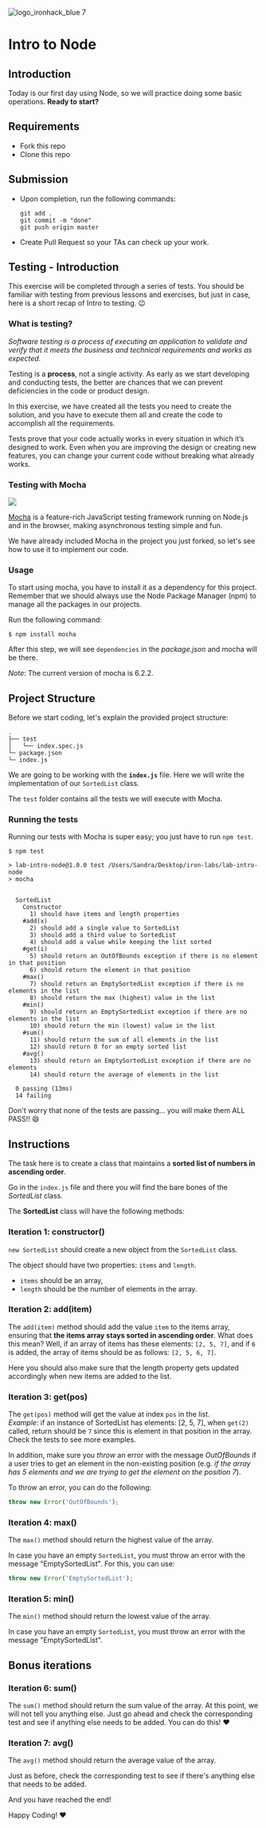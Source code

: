 ![logo_ironhack_blue 7](https://user-images.githubusercontent.com/23629340/40541063-a07a0a8a-601a-11e8-91b5-2f13e4e6b441.png)

# Intro to Node

## Introduction

Today is our first day using Node, so we will practice doing some basic operations. **Ready to start?**

## Requirements

- Fork this repo
- Clone this repo

## Submission

- Upon completion, run the following commands:

  ```
  git add .
  git commit -m "done"
  git push origin master
  ```

- Create Pull Request so your TAs can check up your work.

## Testing - Introduction

This exercise will be completed through a series of tests. You should be familiar with testing from previous lessons and exercises, but just in case, here is a short recap of Intro to testing. :wink:

### What is testing?

_Software testing is a process of executing an application to validate and verify that it meets the business and technical requirements and works as expected._

Testing is a **process**, not a single activity. As early as we start developing and conducting tests, the better are chances that we can prevent deficiencies in the code or product design.

In this exercise, we have created all the tests you need to create the solution, and you have to execute them all and create the code to accomplish all the requirements.

Tests prove that your code actually works in every situation in which it’s designed to work. Even when you are improving the design or creating new features, you can change your current code without breaking what already works.

### Testing with Mocha

![](https://s3-eu-west-1.amazonaws.com/ih-materials/uploads/upload_99e6ffece1023c0fe141512493fc6ad2.png)

[Mocha](https://mochajs.org/) is a feature-rich JavaScript testing framework running on Node.js and in the browser, making asynchronous testing simple and fun.

<!-- Mocha tests run serially, allowing for flexible and accurate reporting, while mapping uncaught exceptions to the correct test cases. -->

We have already included Mocha in the project you just forked, so let's see how to use it to implement our code.

### Usage

To start using mocha, you have to install it as a dependency for this project. Remember that we should always use the Node Package Manager (npm) to manage all the packages in our projects.

Run the following command:

```
$ npm install mocha
```

After this step, we will see `dependencies` in the _package.json_ and mocha will be there.

_Note_: The current version of mocha is 6.2.2.

## Project Structure

Before we start coding, let's explain the provided project structure:

```
.
├── test
│   └── index.spec.js
└─ package.json
└─ index.js
```

We are going to be working with the **`index.js`** file. Here we will write the implementation of our `SortedList` class.

The `test` folder contains all the tests we will execute with Mocha.

### Running the tests

Running our tests with Mocha is super easy; you just have to run `npm test`.

<!-- Before you run this command, make sure you navigate to the `starter-code` directory. -->

```
$ npm test

> lab-intro-node@1.0.0 test /Users/Sandra/Desktop/iron-labs/lab-intro-node
> mocha


  SortedList
    Constructor
      1) should have items and length properties
    #add(x)
      2) should add a single value to SortedList
      3) should add a third value to SortedList
      4) should add a value while keeping the list sorted
    #get(i)
      5) should return an OutOfBounds exception if there is no element in that position
      6) should return the element in that position
    #max()
      7) should return an EmptySortedList exception if there is no elements in the list
      8) should return the max (highest) value in the list
    #min()
      9) should return an EmptySortedList exception if there are no elements in the list
      10) should return the min (lowest) value in the list
    #sum()
      11) should return the sum of all elements in the list
      12) should return 0 for an empty sorted list
    #avg()
      13) should return an EmptySortedList exception if there are no elements
      14) should return the average of elements in the list

  0 passing (13ms)
  14 failing
```

Don't worry that none of the tests are passing... you will make them ALL PASS!! :smile:

## Instructions

The task here is to create a class that maintains a **sorted list of numbers in ascending order**.

Go in the `index.js` file and there you will find the bare bones of the _SortedList_ class.

The **SortedList** class will have the following methods:

### Iteration 1: constructor()

`new SortedList` should create a new object from the `SortedList` class.

The object should have two properties: `items` and `length`.

- `items` should be an array,
- `length` should be the number of elements in the array.

### Iteration 2: add(item)

The `add(item)` method should add the value `item` to the items array, ensuring that **the items array stays sorted in ascending order**.
What does this mean? Well, if an array of items has these elements: `[2, 5, 7]`, and if `6` is added, the array of items should be as follows: `[2, 5, 6, 7]`.

Here you should also make sure that the length property gets updated accordingly when new items are added to the list.

### Iteration 3: get(pos)

The `get(pos)` method will get the value at index `pos` in the list. <br>
_Example_: if an instance of SortedList has elements: [2, 5, 7], when `get(2)` called, return should be `7` since this is element in that position in the array. Check the tests to see more examples.

In addition, make sure you _throw_ an error with the message _OutOfBounds_ if a user tries to get an element in the non-existing position (e.g. _if the array has 5 elements and we are trying to get the element on the position 7_).

To throw an error, you can do the following:

```js
throw new Error('OutOfBounds');
```

<!-- ### Iteration 4: make that list sorted!

Up to this moment, in the `add(item)` method we were just adding elements in the array of _items_. Our ultimate goal is to make this array _sorted in ascending order_. <br>
What does this mean? Well, if array of items has these elements: [2, 5, 7], if `6` is added, the array of items should be as follows: [2, 5, 6, 7]. See the failing tests for more examples and details. -->

### Iteration 4: max()

The `max()` method should return the highest value of the array.

In case you have an empty `SortedList`, you must throw an error with the message "EmptySortedList". For this, you can use:

```js
throw new Error('EmptySortedList');
```

### Iteration 5: min()

The `min()` method should return the lowest value of the array.

In case you have an empty `SortedList`, you must throw an error with the message "EmptySortedList".

## Bonus iterations

### Iteration 6: sum()

The `sum()` method should return the sum value of the array. At this point, we will not tell you anything else. Just go ahead and check the corresponding test and see if anything else needs to be added. You can do this! :heart:

### Iteration 7: avg()

The `avg()` method should return the average value of the array.

Just as before, check the corresponding test to see if there's anything else that needs to be added.

And you have reached the end!

Happy Coding! :heart:
